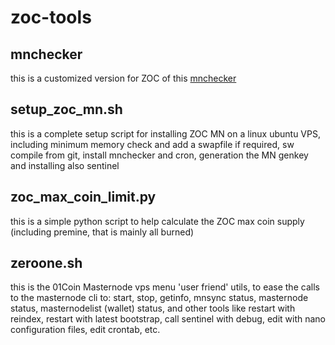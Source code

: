# zoc-tools

## mnchecker
this is a customized version for ZOC of this [mnchecker](https://github.com/Aziroshin/mnchecker)

## setup_zoc_mn.sh
this is a complete setup script for installing ZOC MN on a linux ubuntu VPS, including minimum memory check and add a swapfile if required, sw compile from git, install mnchecker and cron, generation the MN genkey and installing also sentinel

## zoc_max_coin_limit.py
this is a simple python script to help calculate the ZOC max coin supply (including premine, that is mainly all burned)

## zeroone.sh
this is the 01Coin Masternode vps menu 'user friend' utils, to ease the calls to the masternode cli to: start, stop, getinfo, mnsync status, masternode status, masternodelist (wallet) status, and other tools like restart with reindex, restart with latest bootstrap, call sentinel with debug, edit with nano configuration files, edit crontab, etc.
